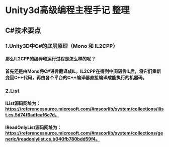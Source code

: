 # Unity3d高级编程主程手记 整理


## C#技术要点
### 1.Unity3D中C#的底层原理（Mono 和 IL2CPP）
#### 那么IL2CPP的编译和运行过程是怎么样的呢？
#### 首先还是由Mono将C#语言翻译成IL，IL2CPP在得到中间语言IL后，将它们重新变回C++代码，再由各个平台的C++编译器直接编译成能执行的机器码。
### 2.List
#### IList源码网址为：https://referencesource.microsoft.com/#mscorlib/system/collections/ilist.cs,5d74f6adfeaf6c7d。
#### IReadOnlyList源码网址为：https://referencesource.microsoft.com/#mscorlib/system/collections/generic/ireadonlylist.cs,b040fb780bdd59f4。